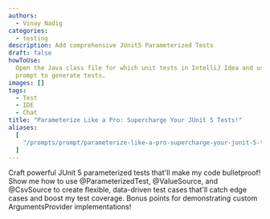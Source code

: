 ```yaml
---
authors:
  - Vinay Nadig
categories:
  - testing
description: Add comprehensive JUnit5 Parameterized Tests
draft: false
howToUse:
  Open the Java class file for which unit tests in IntelliJ Idea and use the
  prompt to generate tests.
images: []
tags:
  - Test
  - IDE
  - Chat
title: "Parameterize Like a Pro: Supercharge Your JUnit 5 Tests!"
aliases:
  [
    "/prompts/prompt/parameterize-like-a-pro-supercharge-your-junit-5-tests-5fb781ea",
  ]
---
```


Craft powerful JUnit 5 parameterized tests that'll make my code bulletproof! Show me how to use @ParameterizedTest, @ValueSource, and @CsvSource to create flexible, data-driven test cases that'll catch edge cases and boost my test coverage. Bonus points for demonstrating custom ArgumentsProvider implementations!
